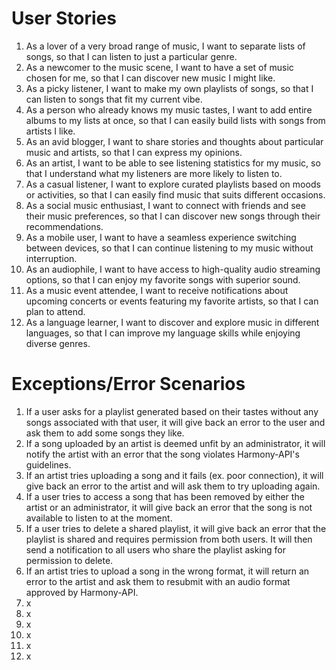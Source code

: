 # User Stories
1. As a lover of a very broad range of music, I want to separate lists of songs, so that I can listen to just a particular genre.
2. As a newcomer to the music scene, I want to have a set of music chosen for me, so that I can discover new music I might like.
3. As a picky listener, I want to make my own playlists of songs, so that I can listen to songs that fit my current vibe.
4. As a person who already knows my music tastes, I want to add entire albums to my lists at once, so that I can easily build lists with songs from artists I like.
5. As an avid blogger, I want to share stories and thoughts about particular music and artists, so that I can express my opinions.
6. As an artist, I want to be able to see listening statistics for my music, so that I understand what my listeners are more likely to listen to. 
7. As a casual listener, I want to explore curated playlists based on moods or activities, so that I can easily find music that suits different occasions.
8. As a social music enthusiast, I want to connect with friends and see their music preferences, so that I can discover new songs through their recommendations.
9. As a mobile user, I want to have a seamless experience switching between devices, so that I can continue listening to my music without interruption.
10. As an audiophile, I want to have access to high-quality audio streaming options, so that I can enjoy my favorite songs with superior sound.
11. As a music event attendee, I want to receive notifications about upcoming concerts or events featuring my favorite artists, so that I can plan to attend.
12. As a language learner, I want to discover and explore music in different languages, so that I can improve my language skills while enjoying diverse genres.

# Exceptions/Error Scenarios
1. If a user asks for a playlist generated based on their tastes without any songs associated with that user, it will give back an error to the user and ask them to add some songs they like.
2. If a song uploaded by an artist is deemed unfit by an administrator, it will notify the artist with an error that the song violates Harmony-API's guidelines.
3. If an artist tries uploading a song and it fails (ex. poor connection), it will give back an error to the artist and will ask them to try uploading again.
4. If a user tries to access a song that has been removed by either the artist or an administrator, it will give back an error that the song is not available to listen to at the moment.
5. If a user tries to delete a shared playlist, it will give back an error that the playlist is shared and requires permission from both users. It will then send a notification to all users who share the playlist asking for permission to delete. 
6. If an artist tries to upload a song in the wrong format, it will return an error to the artist and ask them to resubmit with an audio format approved by Harmony-API.
7. x
8. x
9. x
10. x
11. x
12. x
